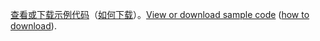 <span data-ttu-id="f61d6-101">[查看或下载示例代码](https://github.com/aspnet/Docs/tree/master/aspnetcore/tutorials/razor-pages/razor-pages-start/2.2-stage-samples)（[如何下载](xref:index#how-to-download-a-sample)）。</span><span class="sxs-lookup"><span data-stu-id="f61d6-101">[View or download sample code](https://github.com/aspnet/Docs/tree/master/aspnetcore/tutorials/razor-pages/razor-pages-start/2.2-stage-samples) ([how to download](xref:index#how-to-download-a-sample)).</span></span>